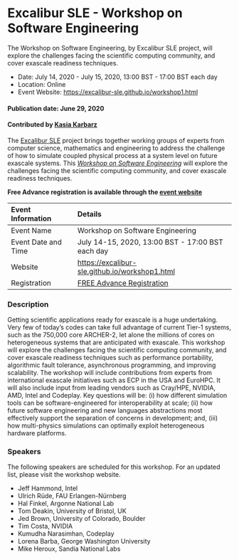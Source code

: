 
# Excalibur SLE - Workshop on Software Engineering

<!-- deck start -->
The Workshop on Software Engineering, by Excalibur SLE project, will explore the challenges facing the scientific computing community, and cover exascale readiness techniques.
<!-- deck end -->

- Date: July 14, 2020 - July 15, 2020, 13:00 BST - 17:00 BST each day
- Location: Online
- Event Website: https://excalibur-sle.github.io/workshop1.html

#### Publication date: June 29, 2020
#### Contributed by [Kasia Karbarz](https://github.com/karbarz "Kasia Karbarz GitHub Profile")

The [Excalibur SLE](https://excalibur-sle.github.io/about.html) project brings together working groups of experts from computer science, mathematics and engineering to address the challenge of how to simulate coupled physical process at a system level on future exascale systems. This *[Workshop on Software Engineering](https://excalibur-sle.github.io/workshop1.html)* will explore the challenges facing the scientific computing community, and cover exascale readiness techniques.

**Free Advance registration is available through the [event website](https://www.eventbrite.co.uk/e/workshop-on-software-engineering-for-exascale-excalibur-sle-tickets-109953333380)**

Event Information | Details
:--- | :---			   
Event Name | Workshop on Software Engineering
Event Date and Time | July 14-15, 2020, 13:00 BST - 17:00 BST each day
Website | https://excalibur-sle.github.io/workshop1.html
Registration | [FREE Advance Registration](https://www.eventbrite.co.uk/e/workshop-on-software-engineering-for-exascale-excalibur-sle-tickets-109953333380)


### Description
Getting scientific applications ready for exascale is a huge undertaking. Very few of today’s codes can take full advantage of current Tier-1 systems, such as the 750,000 core ARCHER-2, let alone the millions of cores on heterogeneous systems that are anticipated with exascale. This workshop will explore the challenges facing the scientific computing community, and cover exascale readiness techniques such as performance portability, algorithmic fault tolerance, asynchronous programming, and improving scalability. The workshop will include contributions from experts from international exascale initiatives such as ECP in the USA and EuroHPC. It will also include input from leading vendors such as Cray/HPE, NVIDIA, AMD, Intel and Codeplay. Key questions will be: (i) how different simulation tools can be software-engineered for interoperability at scale; (ii) how future software engineering and new languages abstractions most effectively support the separation of concerns in development; and, (iii) how multi-physics simulations can optimally exploit heterogeneous hardware platforms.

### Speakers
The following speakers are scheduled for this workshop. For an updated list, please visit the workshop website.
   - Jeff Hammond, Intel
   - Ulrich Rüde, FAU Erlangen-Nürnberg
   - Hal Finkel, Argonne National Lab
   - Tom Deakin, University of Bristol, UK
   - Jed Brown, University of Colorado, Boulder
   - Tim Costa, NVIDIA
   - Kumudha Narasimhan, Codeplay
   - Lorena Barba, George Washington University
   - Mike Heroux, Sandia National Labs

<!---
Publish: yes
Categories: development, Collaboration
Topics: software engineering, projects and organizations
Tags: workshop
Level: 2
Prerequisites: default
Aggregate: none
--->

